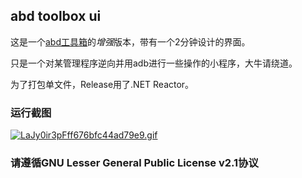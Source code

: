 ## abd toolbox ui

这是一个[abd工具箱](https://github.com/KuzeKumiko/Linspirer_abd_tools)的*增强*版本，带有一个2分钟设计的界面。

只是一个对某管理程序逆向并用adb进行一些操作的小程序，大牛请绕道。

为了打包单文件，Release用了.NET Reactor。

### 运行截图

[![LaJy0ir3pFff676bfc44ad79e9.gif](https://file.moetu.org/images/2022/05/03/LaJy0ir3pFff676bfc44ad79e9.gif)](https://moetu.org/image/UAB1M)



### 请遵循GNU Lesser General Public License v2.1协议
